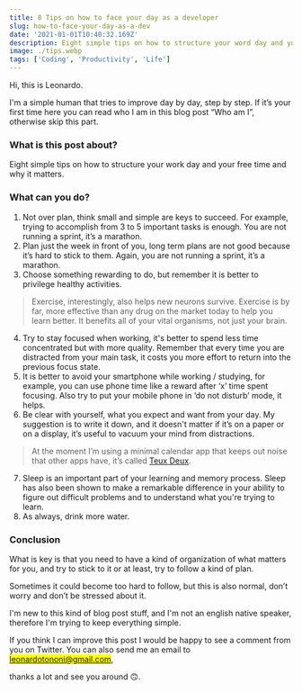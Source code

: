 ```yaml
---
title: 8 Tips on how to face your day as a developer
slug: how-to-face-your-day-as-a-dev
date: '2021-01-01T10:40:32.169Z'
description: Eight simple tips on how to structure your word day and your free time.
image: ./tips.webp
tags: ['Coding', 'Productivity', 'Life']
---
```


Hi, this is Leonardo.

I'm a simple human that tries to improve day by day, step by step. If it’s your first time here you can read who I am in this blog post “Who am I”, otherwise skip this part.

### What is this post about?

Eight simple tips on how to structure your work day and your free time and why it matters.

### What can you do?

1. Not over plan, think small and simple are keys to succeed. For example, trying to accomplish from 3 to 5 important tasks is enough. You are not running a sprint, it’s a marathon.
2. Plan just the week in front of you, long term plans are not good because it’s hard to stick to them. Again, you are not running a sprint, it’s a marathon.
3. Choose something rewarding to do, but remember it is better to privilege healthy activities.

> Exercise, interestingly, also helps new neurons survive. Exercise is by far, more effective than any drug on the market today to help you learn better. It benefits all of your vital organisms, not just your brain.

4. Try to stay focused when working, it's better to spend less time concentrated but with more quality. Remember that every time you are distracted from your main task, it costs you more effort to return into the previous focus state.
5. It is better to avoid your smartphone while working / studying, for example, you can use phone time like a reward after ‘x’ time spent focusing. Also try to put your mobile phone in ‘do not disturb’ mode, it helps.
6. Be clear with yourself, what you expect and want from your day. My suggestion is to write it down, and it doesn't matter if it’s on a paper or on a display, it’s useful to vacuum your mind from distractions.

> At the moment I’m using a minimal calendar app that keeps out noise that other apps have, it’s called [Teux Deux](https://teuxdeux.com/).

7. Sleep is an important part of your learning and memory process. Sleep has also been shown to make a remarkable difference in your ability to figure out difficult problems and to understand what you're trying to learn.
8. As always, drink more water.

### Conclusion

What is key is that you need to have a kind of organization of what matters for you, and try to stick to it or at least, try to follow a kind of plan.

Sometimes it could become too hard to follow, but this is also normal, don’t worry and don’t be stressed about it.

I'm new to this kind of blog post stuff, and I'm not an english native speaker, therefore I'm trying to keep everything simple.

If you think I can improve this post I would be happy to see a comment from you on Twitter. You can also send me an email to <mark>leonardotononi@gmail.com</mark>,

thanks a lot and see you around 🙃.
